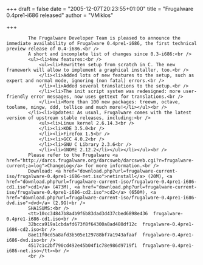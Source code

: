 
+++
draft = false
date = "2005-12-07T20:23:55+01:00"
title = "Frugalware 0.4pre1-i686 released"
author = "VMiklos"

+++

            The Frugalware Developer Team is pleased to announce the immediate availability of Frugalware 0.4pre1-i686, the first technical preview release of 0.4-i686.<br />
            A short and incomplete list of changes since 0.3-i686:<br />
            <ul><li>New features:<br />
                <ul><li>Rewritten setup from scratch in C. The new framework will allow to implement a graphical installer, too.<br />
                </li><li>Added lots of new features to the setup, such as expert and normal mode, ignoring (non fatal) errors.<br />
                </li><li>Added several translations to the setup.<br />
                </li><li>The init script system was redesigned: more user-friendly error messages, now uses gettext for translations.<br />
                </li><li>More than 100 new packages: treewm, octave, toolame, mingw, ddd, tellico and much more!</li></ul><br />
            </li><li>Updates: As usual, Frugalware comes with the latest version of upstream stable releases, including:<br />
                <ul><li>Linux kernel 2.6.14.3<br />
                </li><li>KDE 3.5.0<br />
                </li><li>Firefox 1.5<br />
                </li><li>GCC 4.0.2<br />
                </li><li>GNU C Library 2.3.6<br />
                </li><li>GNOME 2.12.2</li></ul></li></ul><br />
            Please refer to the Frugalware <a href="http://darcs.frugalware.org/darcsweb/darcsweb.cgi?r=frugalware-current;a=log">ChangeLog</a> for more information.<br />
            Download: <a href="download.php?url=frugalware-current-iso/frugalware-0.4pre1-i686-net.iso">netinstall</a> (20M), <a href="download.php?url=frugalware-current-iso/frugalware-0.4pre1-i686-cd1.iso">cd1</a> (473M), <a href="download.php?url=frugalware-current-iso/frugalware-0.4pre1-i686-cd2.iso">cd2</a> (650M), <a href="download.php?url=frugalware-current-iso/frugalware-0.4pre1-i686-dvd.iso">dvd</a> (2.9G)<br />
            SHA1SUMS:<br />
            <tt>10cc34847b8a4b9f6b83dad3d437cbed6898e436  frugalware-0.4pre1-i686-cd1.iso<br />
            32bcca919a1cbdafd673f8f64300a8ad480df12c  frugalware-0.4pre1-i686-cd2.iso<br />
            8ae11f0cd5a8afd3b505e129788bf7a1943afaaf  frugalware-0.4pre1-i686-dvd.iso<br />
            4517c1c2bf790cd492e45b04f1c78e986d9719f1  frugalware-0.4pre1-i686-net.iso</tt><br />
            <br />
            
        